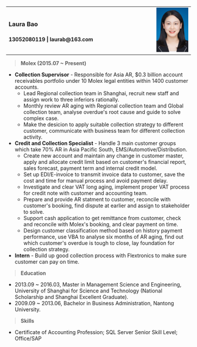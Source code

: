<table>
<tr>
<td style="width: 80%">
<h3><strong>Laura Bao</strong><h3>
<p style="font-size:14px">
13052080119 <strong>|</strong> laurab@163.com
</p>
</td>
<td>
<img src="./people_resize.png" alt="people_resize" title="my photo"/>
</td>
</tr>
</table>

> **Molex (2015.07 ~ Present)**

  - **Collection Supervisor** - Responsible for Asia AR, $0.3 billion account receivables portfolio under 10 Molex legal entities within 1400 customer accounts. 
    - Lead Regional collection team in Shanghai, recruit new staff and assign work to three inferiors rationally.
    - Monthly review AR aging with Regional collection team and Global collection team, analyse overdue's root cause and guide to solve complex case.
    - Make the desicion to apply suitable collection strategy to different customer, communicate with business team for different collection activity.
  - **Credit and Collection Specialist** - Handle 3 main customer groups which take 70% AR in Asia Pacific South, EMS/Automotive/Distribution.
    - Create new account and maintain any change in customer master, apply and allocate credit limit based on customer's financial report, sales forecast, payment term and internal credit model. 
    - Set up EDI/E-invoice to transmit invoice data to customer, save the cost and time for manual process and avoid payment delay.
    - Investigate and clear VAT long aging, implement proper VAT process for credit note with customer and accounting team.
    - Prepare and provide AR statment to customer, reconcile with customer's booking, find dispute at earlier and assign to stakeholder to solve.
    - Support cash application to get remittance from customer, check and reconcile with Molex's booking, and clear payment on time.
    - Design customer classification method based on history payment performance, use VBA to analyse six months of AR aging, find out which customer's overdue is tough to close, lay foundation for collection strategy.
  - **Intern** - Build up good collection process with Flextronics to make sure customer can pay on time.

> **Education**

- 2013.09 ~ 2016.03, Master in Management Science and Engineering, University of Shanghai for Science and Technology (National Scholarship and Shanghai Excellent Graduate).
- 2009.09 ~ 2013.06, Bachelor in Business Administration, Nantong University.

> **Skills**

- Certificate of Accounting Profession; SQL Server Senior Skill Level; Office/SAP
